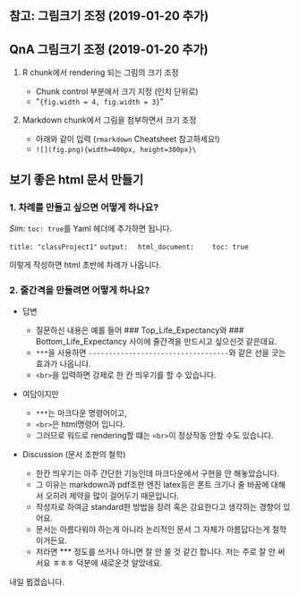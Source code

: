 ## 참고: 그림크기 조정 (2019-01-20 추가)  

## QnA 그림크기 조정 (2019-01-20 추가)  

1. R chunk에서 rendering 되는 그림의 크기 조정   
    + Chunk control 부분에서 크기 지정 (인치 단위로)  
    + "`{fig.width = 4, fig.width = 3}`"  

2. Markdown chunk에서 그림을 첨부하면서 크기 조정  
    + 아래와 같이 입력 (`rmarkdown` Cheatsheet 참고하세요!)  
    + `![](fig.png){width=400px, height=300px}\`  

## 보기 좋은 html 문서 만들기  

### 1. 차례를 만들고 싶으면 어떻게 하나요?  

*Sim:* `toc: true`를 Yaml 헤더에 추가하면 됩니다. 

`title: "classProject1"`
`output:` 
`  html_document:`
`    toc: true`

이렇게 작성하면 html 초반에 차례가 나옵니다.  

### 2. 줄간격을 만들려면 어떻게 하나요?  

+ 답변  
    + 질문하신 내용은 예를 들어 ### Top_Life_Expectancy와 ### Bottom_Life_Expectancy 사이에 줄간격을 만드시고 싶으신것 같은데요.  
    + `***`을 사용하면 `-----------------------------------`와 같은 선을 긋는 효과가 나옵니다. 
    + `<br>`을 입력하면 강제로 한 칸 띄우기를 할 수 있습니다.  

+ 여담이지만  
    + `***`는 마크다운 명령어이고,  
    + `<br>`은 html명령어 입니다.   
    + 그러므로 워드로 rendering할 떄는 `<br>`이 정상작동 안할 수도 있습니다.  

+ Discussion (문서 조판의 철학)  
    + 한칸 띄우기는 아주 간단한 기능인데 마크다운에서 구현을 안 해놓았습니다.  
    + 그 이유는 markdown과 pdf조판 엔진 latex등은 폰트 크기나 줄 바꿈에 대해서 오히려 제약을 많이 걸어두기 때문입니다.  
    + 작성자로 하여금 standard한 방법을 장려 혹은 강요한다고 생각하는 경향이 있어요.  
    + 문서는 아름다워야 하는게 아니라 논리적인 문서 그 자체가 아름답다는게 철학이거든요.
    + 저라면 *** 정도를 쓰거나 아니면 잘 안 쓸 것 같긴 합니다. 저는 주로 잘 안 써서요 ㅎㅎㅎ 덕분에 새로운것 알았네요.

내일 뵙겠습니다.
